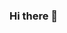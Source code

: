 ### Hi there 👋

<!--
**JayLal08/JayLal08** is a ✨ _special_ ✨ repository because its `README.md` (this file) appears on your GitHub profile.

Here are some ideas to get you started:

- 🔭 I’m currently working on Innovation and New Ideas
- 🌱 I’m currently in 2nd year of BTech CSE.
- 👯 I’m interested in Software  
- 🤔 I’m looking for help with ...
- 💬 Ask me about ...
- 📫 You can reach me through my email "jlalwani321@gmail.com"
- 😄 Pronouns: ...
- ⚡ Fun fact: ...
-->
